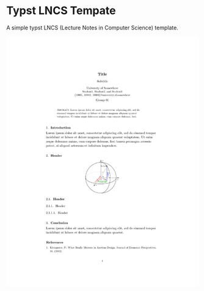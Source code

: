 # Typst LNCS Tempate

A simple typst LNCS (Lecture Notes in Computer Science) template.

![pdf-example](example.jpg)